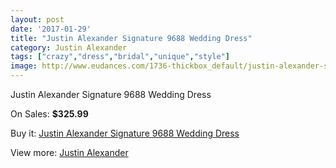```yaml
---
layout: post
date: '2017-01-29'
title: "Justin Alexander Signature 9688 Wedding Dress"
category: Justin Alexander
tags: ["crazy","dress","bridal","unique","style"]
image: http://www.eudances.com/1736-thickbox_default/justin-alexander-signature-9688-wedding-dress.jpg
---
```

Justin Alexander Signature 9688 Wedding Dress

On Sales: **$325.99**
<a href="https://www.eudances.com/en/justin-alexander/611-justin-alexander-signature-9688-wedding-dress.html"><amp-img layout="responsive" width="600" height="600" src="//www.eudances.com/1736-thickbox_default/justin-alexander-signature-9688-wedding-dress.jpg" alt="Justin Alexander Signature 9688 Wedding Dress 0" /></a>
<a href="https://www.eudances.com/en/justin-alexander/611-justin-alexander-signature-9688-wedding-dress.html"><amp-img layout="responsive" width="600" height="600" src="//www.eudances.com/1737-thickbox_default/justin-alexander-signature-9688-wedding-dress.jpg" alt="Justin Alexander Signature 9688 Wedding Dress 1" /></a>
<a href="https://www.eudances.com/en/justin-alexander/611-justin-alexander-signature-9688-wedding-dress.html"><amp-img layout="responsive" width="600" height="600" src="//www.eudances.com/1738-thickbox_default/justin-alexander-signature-9688-wedding-dress.jpg" alt="Justin Alexander Signature 9688 Wedding Dress 2" /></a>

Buy it: [Justin Alexander Signature 9688 Wedding Dress](https://www.eudances.com/en/justin-alexander/611-justin-alexander-signature-9688-wedding-dress.html "Justin Alexander Signature 9688 Wedding Dress")

View more: [Justin Alexander](https://www.eudances.com/en/7-justin-alexander "Justin Alexander")
